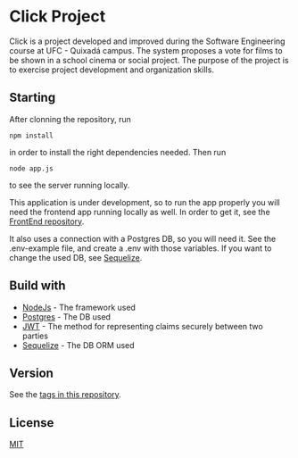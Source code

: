 # Click Project

Click is a project developed and improved during the Software Engineering course at UFC - Quixadá campus. The system proposes a vote for films to be shown in a school cinema or social project. The purpose of the project is to exercise project development and organization skills.

## Starting

After clonning the repository, run

```
npm install
```
in order to install the right dependencies needed. Then run

```
node app.js
```
to see the server running locally.

This application is under development, so to run the app properly you will need the frontend app running locally as well. In order to get it, see the [FrontEnd repository](https://github.com/oliveiraD4vi/click-project).

It also uses a connection with a Postgres DB, so you will need it. See the .env-example file, and create a .env with those variables. If you want to change the used DB, see [Sequelize](https://sequelize.org/docs/v6/getting-started/).

## Build with

* [NodeJs](https://pt-br.reactjs.org/) - The framework used
* [Postgres](https://www.postgresql.org/) - The DB used
* [JWT](jwt.io) - The method for representing claims securely between two parties
* [Sequelize](https://sequelize.org/) - The DB ORM used

## Version

See the [tags in this repository](https://github.com/oliveiraD4vi/click-project-back/tags).

## License

[MIT](https://choosealicense.com/licenses/mit/)
